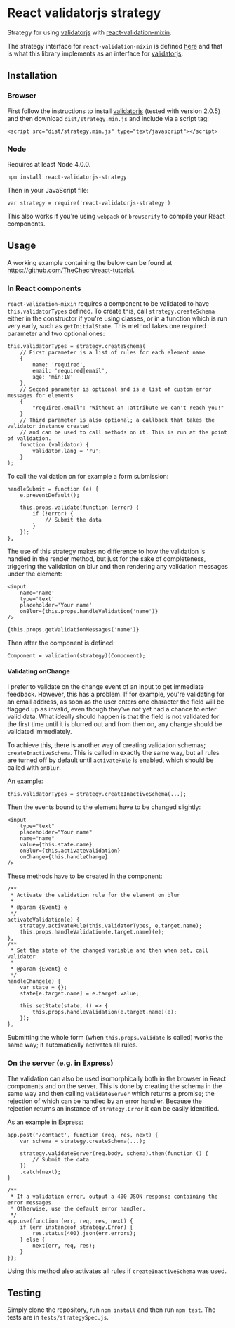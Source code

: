 # React validatorjs strategy

Strategy for using [validatorjs](https://github.com/skaterdav85/validatorjs) with [react-validation-mixin](https://github.com/jurassix/react-validation-mixin).

The strategy interface for `react-validation-mixin` is defined [here](https://jurassix.gitbooks.io/docs-react-validation-mixin/content/overview/strategies.html) and that is what this library implements as an interface for  [validatorjs](https://github.com/skaterdav85/validatorjs).
 
## Installation
 
### Browser

First follow the instructions to install [validatorjs](https://github.com/skaterdav85/validatorjs) (tested with version 2.0.5) and then download `dist/strategy.min.js` and include via a script tag:

    <script src="dist/strategy.min.js" type="text/javascript"></script>
    
### Node

Requires at least Node 4.0.0.

    npm install react-validatorjs-strategy

Then in your JavaScript file:

    var strategy = require('react-validatorjs-strategy')
    
This also works if you're using `webpack` or `browserify` to compile your React components.
    
## Usage

A working example containing the below can be found at <https://github.com/TheChech/react-tutorial>.

### In React components

`react-validation-mixin` requires a component to be validated to have `this.validatorTypes` defined. To create this, call `strategy.createSchema` either in the constructor if you're using classes, or in a function which is run very early, such as `getInitialState`. This method takes one required parameter and two optional ones:

    this.validatorTypes = strategy.createSchema(
        // First parameter is a list of rules for each element name
        {
            name: 'required',
            email: 'required|email',
            age: 'min:18'
        },
        // Second parameter is optional and is a list of custom error messages for elements
        {
            "required.email": "Without an :attribute we can't reach you!"
        }
        // Third parameter is also optional; a callback that takes the validator instance created
        // and can be used to call methods on it. This is run at the point of validation.
        function (validator) {
            validator.lang = 'ru';
        }
    );
    
To call the validation on for example a form submission:

    handleSubmit = function (e) {
        e.preventDefault();

        this.props.validate(function (error) {
            if (!error) {
                // Submit the data
            }
        });
    },
    
The use of this strategy makes no difference to how the validation is handled in the render method, but just for the sake of completeness, triggering the validation on blur and then rendering any validation messages under the element:

    <input
        name='name'
        type='text'
        placeholder='Your name'
        onBlur={this.props.handleValidation('name')}
    />
    
    {this.props.getValidationMessages('name')}
    
Then after the component is defined:

    Component = validation(strategy)(Component);
    
#### Validating onChange

I prefer to validate on the change event of an input to get immediate feedback. However, this has a problem. If for example, you're validating for an email address, as soon as the user enters one character the field will be flagged up as invalid, even though they've not yet had a chance to enter valid data. What ideally should happen is that the field is not validated for the first time until it is blurred out and from then on, any change should be validated immediately.

To achieve this, there is another way of creating validation schemas; `createInactiveSchema`. This is called in exactly the same way, but all rules are turned off by default until `activateRule` is enabled, which should be called with `onBlur`.

An example:

    this.validatorTypes = strategy.createInactiveSchema(...);
    
Then the events bound to the element have to be changed slightly:

    <input
        type="text"
        placeholder="Your name"
        name="name"
        value={this.state.name}
        onBlur={this.activateValidation}
        onChange={this.handleChange}
    />
    
These methods have to be created in the component:

    /**
     * Activate the validation rule for the element on blur
     *
     * @param {Event} e
     */
    activateValidation(e) {
        strategy.activateRule(this.validatorTypes, e.target.name);
        this.props.handleValidation(e.target.name)(e);
    },
    /**
     * Set the state of the changed variable and then when set, call validator
     *
     * @param {Event} e
     */
    handleChange(e) {
        var state = {};
        state[e.target.name] = e.target.value;

        this.setState(state, () => {
            this.props.handleValidation(e.target.name)(e);
        });
    },
    
Submitting the whole form (when `this.props.validate` is called) works the same way; it automatically activates all rules.
    
### On the server (e.g. in Express)

The validation can also be used isomorphically both in the browser in React components and on the server. This is done by creating the schema in the same way and then calling `validateServer` which returns a promise; the rejection of which can be handled by an error handler. Because the rejection returns an instance of `strategy.Error` it can be easily identified.
 
As an example in Express:

    app.post('/contact', function (req, res, next) {
        var schema = strategy.createSchema(...);
        
        strategy.validateServer(req.body, schema).then(function () {
            // Submit the data
        })
        .catch(next);
    }
    
    /**
     * If a validation error, output a 400 JSON response containing the error messages.
     * Otherwise, use the default error handler.
     */
    app.use(function (err, req, res, next) {
        if (err instanceof strategy.Error) {
            res.status(400).json(err.errors);
        } else {
            next(err, req, res);
        }
    });
    
Using this method also activates all rules if `createInactiveSchema` was used.

## Testing

Simply clone the repository, run `npm install` and then run `npm test`. The tests are in `tests/strategySpec.js`.